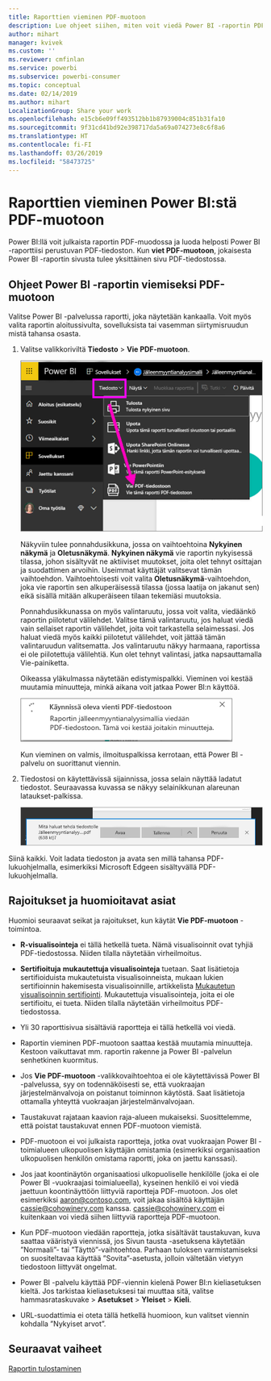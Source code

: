 ```yaml
---
title: Raporttien vieminen PDF-muotoon
description: Lue ohjeet siihen, miten voit viedä Power BI -raportin PDF-tiedostona.
author: mihart
manager: kvivek
ms.custom: ''
ms.reviewer: cmfinlan
ms.service: powerbi
ms.subservice: powerbi-consumer
ms.topic: conceptual
ms.date: 02/14/2019
ms.author: mihart
LocalizationGroup: Share your work
ms.openlocfilehash: e15cb6e09ff493512bb1b87939004c851b31fa10
ms.sourcegitcommit: 9f31cd41bd92e398717da5a69a074273e8c6f8a6
ms.translationtype: HT
ms.contentlocale: fi-FI
ms.lasthandoff: 03/26/2019
ms.locfileid: "58473725"
---
```

# <a name="export-reports-from-power-bi-to-pdf"></a>Raporttien vieminen Power BI:stä PDF-muotoon
Power BI:llä voit julkaista raportin PDF-muodossa ja luoda helposti Power BI -raporttiisi perustuvan PDF-tiedoston. Kun **viet PDF-muotoon**, jokaisesta Power BI -raportin sivusta tulee yksittäinen sivu PDF-tiedostossa.

## <a name="how-to-export-your-power-bi-report-to-pdf"></a>Ohjeet Power BI -raportin viemiseksi PDF-muotoon
Valitse Power BI -palvelussa raportti, joka näytetään kankaalla. Voit myös valita raportin aloitussivulta, sovelluksista tai vasemman siirtymisruudun mistä tahansa osasta.

1. Valitse valikkoriviltä **Tiedosto** > **Vie PDF-muotoon**.

    ![Tiedosto-kohdan valitseminen valikkopalkista, nuoli osoittamassa Vie PDF-muotoon -kohtaa](media/end-user-pdf/power-bi-export-pdf.png)

    Näkyviin tulee ponnahdusikkuna, jossa on vaihtoehtoina **Nykyinen näkymä** ja **Oletusnäkymä**.  **Nykyinen näkymä** vie raportin nykyisessä tilassa, johon sisältyvät ne aktiiviset muutokset, joita olet tehnyt osittajan ja suodattimen arvoihin.  Useimmat käyttäjät valitsevat tämän vaihtoehdon.  Vaihtoehtoisesti voit valita **Oletusnäkymä**-vaihtoehdon, joka vie raportin sen alkuperäisessä tilassa (jossa laatija on jakanut sen) eikä sisällä mitään alkuperäiseen tilaan tekemiäsi muutoksia.
    
    Ponnahdusikkunassa on myös valintaruutu, jossa voit valita, viedäänkö raportin piilotetut välilehdet.  Valitse tämä valintaruutu, jos haluat viedä vain sellaiset raportin välilehdet, joita voit tarkastella selaimessasi.  Jos haluat viedä myös kaikki piilotetut välilehdet, voit jättää tämän valintaruudun valitsematta.  Jos valintaruutu näkyy harmaana, raportissa ei ole piilotettuja välilehtiä.  Kun olet tehnyt valintasi, jatka napsauttamalla Vie-painiketta.
    
    Oikeassa yläkulmassa näytetään edistymispalkki. Vieminen voi kestää muutamia minuutteja, minkä aikana voit jatkaa Power BI:n käyttöä.

    ![Viennin edistymisilmoitus](media/end-user-pdf/power-bi-export-message.png)

    Kun vieminen on valmis, ilmoituspalkissa kerrotaan, että Power BI -palvelu on suorittanut viennin.

2. Tiedostosi on käytettävissä sijainnissa, jossa selain näyttää ladatut tiedostot. Seuraavassa kuvassa se näkyy selainikkunan alareunan lataukset-palkissa.

    ![Ladatun tiedoston sijainti](media/end-user-pdf/power-bi-save-file.png)

Siinä kaikki. Voit ladata tiedoston ja avata sen millä tahansa PDF-lukuohjelmalla, esimerkiksi Microsoft Edgeen sisältyvällä PDF-lukuohjelmalla.


## <a name="limitations-and-considerations"></a>Rajoitukset ja huomioitavat asiat
Huomioi seuraavat seikat ja rajoitukset, kun käytät **Vie PDF-muotoon** -toimintoa.

* **R-visualisointeja** ei tällä hetkellä tueta. Nämä visualisoinnit ovat tyhjiä PDF-tiedostossa. Niiden tilalla näytetään virheilmoitus.  

* **Sertifioituja** **mukautettuja visualisointeja** tuetaan. Saat lisätietoja sertifioiduista mukautetuista visualisoinneista, mukaan lukien sertifioinnin hakemisesta visualisoinnille, artikkelista [Mukautetun visualisoinnin sertifiointi](../power-bi-custom-visuals-certified.md). Mukautettuja visualisointeja, joita ei ole sertifioitu, ei tueta. Niiden tilalla näytetään virheilmoitus PDF-tiedostossa.   

* Yli 30 raporttisivua sisältäviä raportteja ei tällä hetkellä voi viedä.

* Raportin vieminen PDF-muotoon saattaa kestää muutamia minuutteja. Kestoon vaikuttavat mm. raportin rakenne ja Power BI -palvelun senhetkinen kuormitus.

* Jos **Vie PDF-muotoon** -valikkovaihtoehtoa ei ole käytettävissä Power BI -palvelussa, syy on todennäköisesti se, että vuokraajan järjestelmänvalvoja on poistanut toiminnon käytöstä. Saat lisätietoja ottamalla yhteyttä vuokraajan järjestelmänvalvojaan.

* Taustakuvat rajataan kaavion raja-alueen mukaiseksi. Suosittelemme, että poistat taustakuvat ennen PDF-muotoon viemistä.

* PDF-muotoon ei voi julkaista raportteja, jotka ovat vuokraajan Power BI -toimialueen ulkopuolisen käyttäjän omistamia (esimerkiksi organisaation ulkopuolisen henkilön omistama raportti, joka on jaettu kanssasi).

* Jos jaat koontinäytön organisaatiosi ulkopuoliselle henkilölle (joka ei ole Power BI -vuokraajasi toimialueella), kyseinen henkilö ei voi viedä jaettuun koontinäyttöön liittyviä raportteja PDF-muotoon. Jos olet esimerkiksi aaron@contoso.com, voit jakaa sisältöä käyttäjän cassie@cohowinery.com kanssa. cassie@cohowinery.com ei kuitenkaan voi viedä siihen liittyviä raportteja PDF-muotoon.

* Kun PDF-muotoon viedään raportteja, jotka sisältävät taustakuvan, kuva saattaa vääristyä viennissä, jos Sivun tausta -asetuksena käytetään ”Normaali”- tai ”Täyttö”-vaihtoehtoa.  Parhaan tuloksen varmistamiseksi on suositeltavaa käyttää ”Sovita”-asetusta, jolloin vältetään vietyyn tiedostoon liittyvät ongelmat.

* Power BI -palvelu käyttää PDF-viennin kielenä Power BI:n kieliasetuksen kieltä. Jos tarkistaa kieliasetuksesi tai muuttaa sitä, valitse hammasrataskuvake > **Asetukset** > **Yleiset** > **Kieli**.

* URL-suodattimia ei oteta tällä hetkellä huomioon, kun valitset viennin kohdalla ”Nykyiset arvot”.

## <a name="next-steps"></a>Seuraavat vaiheet
[Raportin tulostaminen](end-user-print.md)
